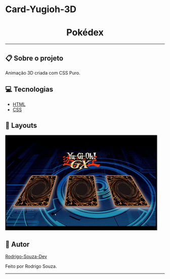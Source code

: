 # Card-Yugioh-3D

<h1 align='center'>Pokédex</h1>
<hr>
<h2>📋 Sobre o projeto</h2>
<p>Animação 3D criada com CSS Puro.</p>
 <h2 id="techs"> 💻 Tecnologias</h2>
 
- [HTML]()
- [CSS]()

<h2>🎨 Layouts</h2>
<img src="img/yugioh.gif">

 <h2 id="autor"> 🦸 Autor</h2>

[Rodrigo-Souza-Dev](https://github.com/Rodrigo-Souza-DEV)

<p>Feito por Rodrigo Souza.</p>
<hr>

